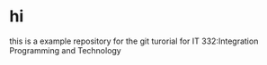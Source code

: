 # hi 
this is a example repository for the git turorial for IT 332:Integration Programming and Technology